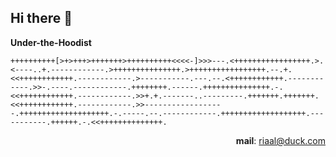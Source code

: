 ## Hi there 👋

**Under-the-Hoodist**  
```brainfuck
++++++++++[>+>+++>+++++++>++++++++++<<<<-]>>>---.<+++++++++++++++++.>.<----..+.------------.>+++++++++++++++.>+++++++++++++++++.--.+.<<++++++++++++.------------.>-----------.---.--.<++++++++++++.------------.>>-.----.------------.++++++++.------.+++++++++++++++.-.<<++++++++++++.------------.>>+.+.-------..---------.+++++++.+++++++.<<++++++++++++.------------.>>------------------.++++++++++++++++++++.-.-----.--.------------.+++++++++++++++++++.-----------.++++++.-.<<++++++++++++++.
```

<p align="right">
  <b>mail</b>: <a href="mailto:riaal@duck.com">riaal@duck.com</a>
</p>

<!--
**RiaAfk/riaafk** is a ✨ _special_ ✨ repository because its `README.md` (this file) appears on your GitHub profile.

Here are some ideas to get you started:

- 🔭 I’m currently working on ...
- 🌱 I’m currently learning ...
- 👯 I’m looking to collaborate on ...
- 🤔 I’m looking for help with ...
- 💬 Ask me about ...
- 📫 How to reach me: ...
- 😄 Pronouns: ...
- ⚡ Fun fact: ...
-->
